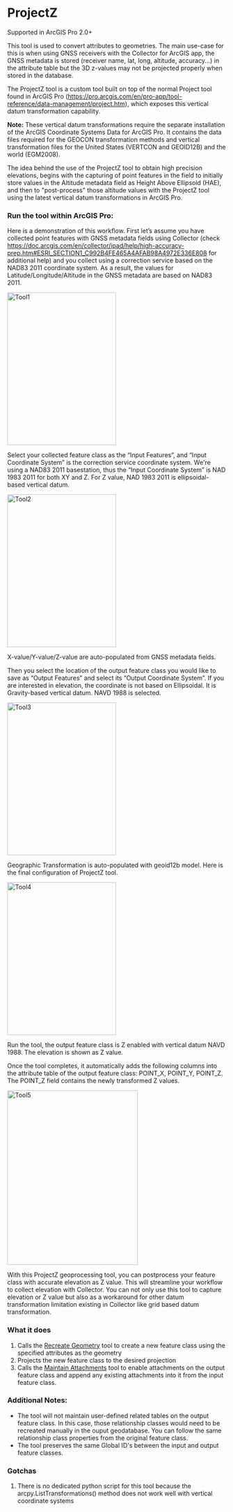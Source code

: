 # ProjectZ
Supported in ArcGIS Pro 2.0+

This tool is used to convert attributes to geometries. The main use-case for this is when using GNSS receivers with the Collector for ArcGIS app, the GNSS metadata is stored (receiver name, lat, long, altitude, accuracy...) in the attribute table but the 3D z-values may not be projected properly when stored in the database. 

The ProjectZ tool is a custom tool built on top of the normal Project tool found in ArcGIS Pro (https://pro.arcgis.com/en/pro-app/tool-reference/data-management/project.htm), which exposes this vertical datum transformation capability.

**Note:** These vertical datum transformations require the separate installation of the ArcGIS Coordinate Systems Data for ArcGIS Pro. It contains the data files required for the GEOCON transformation methods and vertical transformation files for the United States (VERTCON and GEOID12B) and the world (EGM2008).

The idea behind the use of the ProjectZ tool to obtain high precision elevations, begins with the capturing of point features in the field to initially store values in the Altitude metadata field as Height Above Ellipsoid (HAE), and then to "post-process" those altitude values with the ProjectZ tool using the latest vertical datum transformations in ArcGIS Pro. 

### Run the tool within ArcGIS Pro:
Here is a demonstration of this workflow. First let’s assume you have collected point features with GNSS metadata fields using Collector (check https://doc.arcgis.com/en/collector/ipad/help/high-accuracy-prep.htm#ESRI_SECTION1_C992B4FE465A4AFAB98A4972E336E808 for additional help) and you collect using a correction service based on the NAD83 2011 coordinate system. As a result, the values for Latitude/Longitude/Altitude in the GNSS metadata are based on NAD83 2011.

<img src="https://user-images.githubusercontent.com/24723464/55260526-e2920a00-5225-11e9-814d-504f86dcd822.png" alt="Tool1" width="250" height="350">

Select your collected feature class as the “Input Features”, and “Input Coordinate System” is the correction service coordinate system. We're using a NAD83 2011 basestation, thus the “Input Coordinate System” is NAD 1983 2011 for both XY and Z. For Z value, NAD 1983 2011 is ellipsoidal-based vertical datum. 

<img src="https://user-images.githubusercontent.com/24723464/55260856-b4f99080-5226-11e9-80d9-e1d3febb00dd.png" alt="Tool2" width="250" height="350">

X-value/Y-value/Z-value are auto-populated from GNSS metadata fields.

Then you select the location of the output feature class you would like to save as “Output Features” and select its “Output Coordinate System”. If you are interested in elevation, the coordinate is not based on Ellipsoidal. It is Gravity-based vertical datum. NAVD 1988 is selected. 

<img src="https://user-images.githubusercontent.com/24723464/55260979-fb4eef80-5226-11e9-919e-d10471597676.png" alt="Tool3" width="250" height="350">

Geographic Transformation is auto-populated with geoid12b model. Here is the final configuration of ProjectZ tool. 

<img src="https://user-images.githubusercontent.com/24723464/55260987-0013a380-5227-11e9-9ed9-5a219b727edd.png" alt="Tool4" width="250" height="350">

Run the tool, the output feature class is Z enabled with vertical datum NAVD 1988. The elevation is shown as Z value. 

Once the tool completes, it automatically adds the following columns into the attribute table of the output feature class: POINT_X, POINT_Y, POINT_Z. The POINT_Z field contains the newly transformed Z values.

<img src="https://user-images.githubusercontent.com/24723464/55261242-a52e7c00-5227-11e9-9d81-84d748a98b49.png" alt="Tool5" width="300" height="400">

With this ProjectZ geoprocessing tool, you can postprocess your feature class with accurate elevation as Z value. This will streamline your workflow to collect elevation with Collector. You can not only use this tool to capture elevation or Z value but also as a workaround for other datum transformation limitation existing in Collector like grid based datum transformation. 


### What it does
1. Calls the [Recreate Geometry](scripts/recreate_geometry.md) tool to create a new feature class using the specified attributes as the geometry
2. Projects the new feature class to the desired projection
3. Calls the [Maintain Attachments](scripts/maintain_attachments.py) tool to enable attachments on the output feature class and append any existing attachments into it from the input feature class. 

### Additional Notes:
 - The tool will not maintain user-defined related tables on the output feature class. In this case, those relationship classes would need to be recreated manually in the ouput geodatabase. You can follow the same relationship class properties from the original feature class. 
 - The tool preserves the same Global ID's between the input and output feature classes.

### Gotchas
1. There is no dedicated python script for this tool because the arcpy.ListTransformations() method does not work well with vertical coordinate systems

